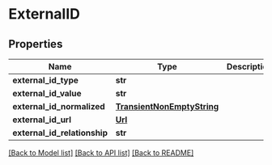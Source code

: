# ExternalID

## Properties
Name | Type | Description | Notes
------------ | ------------- | ------------- | -------------
**external_id_type** | **str** |  | 
**external_id_value** | **str** |  | 
**external_id_normalized** | [**TransientNonEmptyString**](TransientNonEmptyString.md) |  | [optional] 
**external_id_url** | [**Url**](Url.md) |  | [optional] 
**external_id_relationship** | **str** |  | [optional] 

[[Back to Model list]](../README.md#documentation-for-models) [[Back to API list]](../README.md#documentation-for-api-endpoints) [[Back to README]](../README.md)


